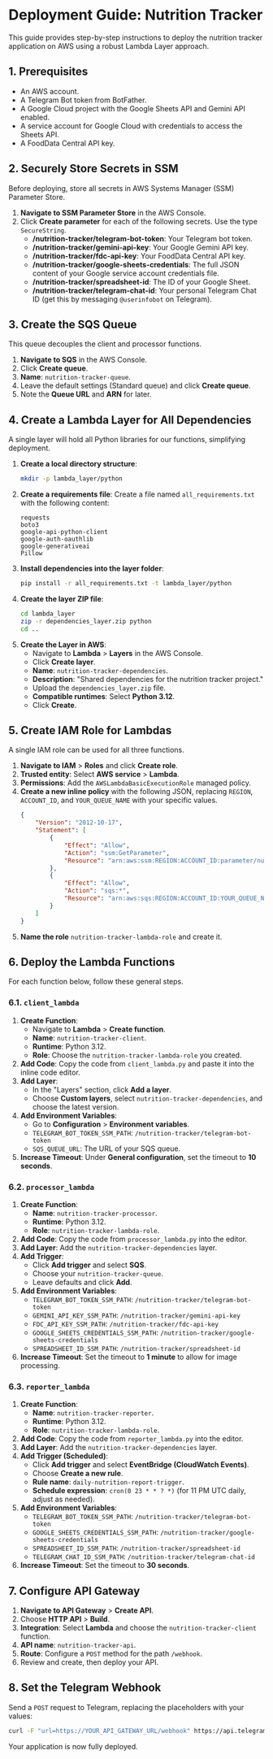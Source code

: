 # Deployment Guide: Nutrition Tracker

This guide provides step-by-step instructions to deploy the nutrition tracker application on AWS using a robust Lambda Layer approach.

## 1. Prerequisites

- An AWS account.
- A Telegram Bot token from BotFather.
- A Google Cloud project with the Google Sheets API and Gemini API enabled.
- A service account for Google Cloud with credentials to access the Sheets API.
- A FoodData Central API key.

## 2. Securely Store Secrets in SSM

Before deploying, store all secrets in AWS Systems Manager (SSM) Parameter Store.

1.  **Navigate to SSM Parameter Store** in the AWS Console.
2.  Click **Create parameter** for each of the following secrets. Use the type `SecureString`.
    -   **/nutrition-tracker/telegram-bot-token**: Your Telegram bot token.
    -   **/nutrition-tracker/gemini-api-key**: Your Google Gemini API key.
    -   **/nutrition-tracker/fdc-api-key**: Your FoodData Central API key.
    -   **/nutrition-tracker/google-sheets-credentials**: The full JSON content of your Google service account credentials file.
    -   **/nutrition-tracker/spreadsheet-id**: The ID of your Google Sheet.
    -   **/nutrition-tracker/telegram-chat-id**: Your personal Telegram Chat ID (get this by messaging `@userinfobot` on Telegram).

## 3. Create the SQS Queue

This queue decouples the client and processor functions.

1.  **Navigate to SQS** in the AWS Console.
2.  Click **Create queue**.
3.  **Name**: `nutrition-tracker-queue`.
4.  Leave the default settings (Standard queue) and click **Create queue**.
5.  Note the **Queue URL** and **ARN** for later.

## 4. Create a Lambda Layer for All Dependencies

A single layer will hold all Python libraries for our functions, simplifying deployment.

1.  **Create a local directory structure**:
    ```bash
    mkdir -p lambda_layer/python
    ```
2.  **Create a requirements file**: Create a file named `all_requirements.txt` with the following content:
    ```
    requests
    boto3
    google-api-python-client
    google-auth-oauthlib
    google-generativeai
    Pillow
    ```
3.  **Install dependencies into the layer folder**:
    ```bash
    pip install -r all_requirements.txt -t lambda_layer/python
    ```
4.  **Create the layer ZIP file**:
    ```bash
    cd lambda_layer
    zip -r dependencies_layer.zip python
    cd ..
    ```
5.  **Create the Layer in AWS**:
    -   Navigate to **Lambda** > **Layers** in the AWS Console.
    -   Click **Create layer**.
    -   **Name**: `nutrition-tracker-dependencies`.
    -   **Description**: "Shared dependencies for the nutrition tracker project."
    -   Upload the `dependencies_layer.zip` file.
    -   **Compatible runtimes**: Select **Python 3.12**.
    -   Click **Create**.

## 5. Create IAM Role for Lambdas

A single IAM role can be used for all three functions.

1.  **Navigate to IAM** > **Roles** and click **Create role**.
2.  **Trusted entity**: Select **AWS service** > **Lambda**.
3.  **Permissions**: Add the `AWSLambdaBasicExecutionRole` managed policy.
4.  **Create a new inline policy** with the following JSON, replacing `REGION`, `ACCOUNT_ID`, and `YOUR_QUEUE_NAME` with your specific values.
    ```json
    {
        "Version": "2012-10-17",
        "Statement": [
            {
                "Effect": "Allow",
                "Action": "ssm:GetParameter",
                "Resource": "arn:aws:ssm:REGION:ACCOUNT_ID:parameter/nutrition-tracker/*"
            },
            {
                "Effect": "Allow",
                "Action": "sqs:*",
                "Resource": "arn:aws:sqs:REGION:ACCOUNT_ID:YOUR_QUEUE_NAME"
            }
        ]
    }
    ```
5.  **Name the role** `nutrition-tracker-lambda-role` and create it.

## 6. Deploy the Lambda Functions

For each function below, follow these general steps.

### 6.1. `client_lambda`

1.  **Create Function**:
    -   Navigate to **Lambda** > **Create function**.
    -   **Name**: `nutrition-tracker-client`.
    -   **Runtime**: Python 3.12.
    -   **Role**: Choose the `nutrition-tracker-lambda-role` you created.
2.  **Add Code**: Copy the code from `client_lambda.py` and paste it into the inline code editor.
3.  **Add Layer**:
    -   In the "Layers" section, click **Add a layer**.
    -   Choose **Custom layers**, select `nutrition-tracker-dependencies`, and choose the latest version.
4.  **Add Environment Variables**:
    -   Go to **Configuration** > **Environment variables**.
    -   `TELEGRAM_BOT_TOKEN_SSM_PATH`: `/nutrition-tracker/telegram-bot-token`
    -   `SQS_QUEUE_URL`: The URL of your SQS queue.
5.  **Increase Timeout**: Under **General configuration**, set the timeout to **10 seconds**.

### 6.2. `processor_lambda`

1.  **Create Function**:
    -   **Name**: `nutrition-tracker-processor`.
    -   **Runtime**: Python 3.12.
    -   **Role**: `nutrition-tracker-lambda-role`.
2.  **Add Code**: Copy the code from `processor_lambda.py` into the editor.
3.  **Add Layer**: Add the `nutrition-tracker-dependencies` layer.
4.  **Add Trigger**:
    -   Click **Add trigger** and select **SQS**.
    -   Choose your `nutrition-tracker-queue`.
    -   Leave defaults and click **Add**.
5.  **Add Environment Variables**:
    -   `TELEGRAM_BOT_TOKEN_SSM_PATH`: `/nutrition-tracker/telegram-bot-token`
    -   `GEMINI_API_KEY_SSM_PATH`: `/nutrition-tracker/gemini-api-key`
    -   `FDC_API_KEY_SSM_PATH`: `/nutrition-tracker/fdc-api-key`
    -   `GOOGLE_SHEETS_CREDENTIALS_SSM_PATH`: `/nutrition-tracker/google-sheets-credentials`
    -   `SPREADSHEET_ID_SSM_PATH`: `/nutrition-tracker/spreadsheet-id`
6.  **Increase Timeout**: Set the timeout to **1 minute** to allow for image processing.

### 6.3. `reporter_lambda`

1.  **Create Function**:
    -   **Name**: `nutrition-tracker-reporter`.
    -   **Runtime**: Python 3.12.
    -   **Role**: `nutrition-tracker-lambda-role`.
2.  **Add Code**: Copy the code from `reporter_lambda.py` into the editor.
3.  **Add Layer**: Add the `nutrition-tracker-dependencies` layer.
4.  **Add Trigger (Scheduled)**:
    -   Click **Add trigger** and select **EventBridge (CloudWatch Events)**.
    -   Choose **Create a new rule**.
    -   **Rule name**: `daily-nutrition-report-trigger`.
    -   **Schedule expression**: `cron(0 23 * * ? *)` (for 11 PM UTC daily, adjust as needed).
5.  **Add Environment Variables**:
    -   `TELEGRAM_BOT_TOKEN_SSM_PATH`: `/nutrition-tracker/telegram-bot-token`
    -   `GOOGLE_SHEETS_CREDENTIALS_SSM_PATH`: `/nutrition-tracker/google-sheets-credentials`
    -   `SPREADSHEET_ID_SSM_PATH`: `/nutrition-tracker/spreadsheet-id`
    -   `TELEGRAM_CHAT_ID_SSM_PATH`: `/nutrition-tracker/telegram-chat-id`
6.  **Increase Timeout**: Set the timeout to **30 seconds**.

## 7. Configure API Gateway

1.  **Navigate to API Gateway** > **Create API**.
2.  Choose **HTTP API** > **Build**.
3.  **Integration**: Select **Lambda** and choose the `nutrition-tracker-client` function.
4.  **API name**: `nutrition-tracker-api`.
5.  **Route**: Configure a `POST` method for the path `/webhook`.
6.  Review and create, then deploy your API.

## 8. Set the Telegram Webhook

Send a `POST` request to Telegram, replacing the placeholders with your values:
```bash
curl -F "url=https://YOUR_API_GATEWAY_URL/webhook" https://api.telegram.org/botYOUR_TELEGRAM_BOT_TOKEN/setWebhook
```

Your application is now fully deployed.
